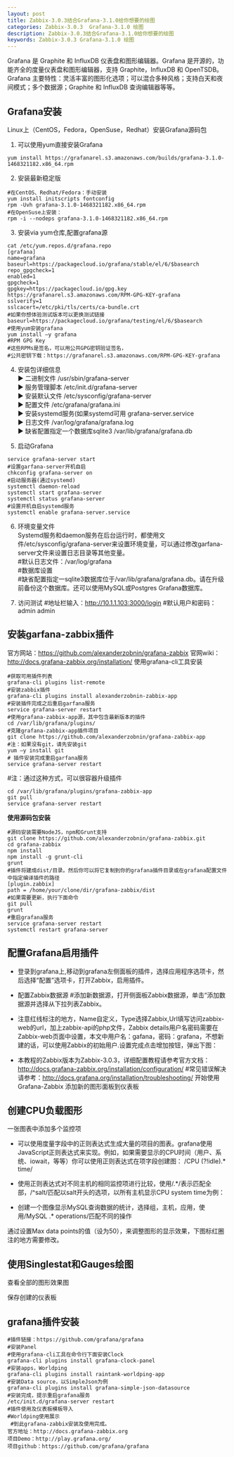 ```yaml
---
layout: post
title: Zabbix-3.0.3结合Grafana-3.1.0给你想要的绘图
categories: Zabbix-3.0.3  Grafana-3.1.0 绘图
description: Zabbix-3.0.3结合Grafana-3.1.0给你想要的绘图
keywords: Zabbix-3.0.3 Grafana-3.1.0 绘图
---
```


Grafana 是 Graphite 和 InfluxDB 仪表盘和图形编辑器。Grafana 是开源的，功能齐全的度量仪表盘和图形编辑器，支持 Graphite，InfluxDB 和 OpenTSDB。Grafana 主要特性：灵活丰富的图形化选项；可以混合多种风格；支持白天和夜间模式；多个数据源；Graphite 和 InfluxDB 查询编辑器等等。

## Grafana安装
Linux上（CentOS，Fedora，OpenSuse，Redhat）安装Grafana源码包

1. 可以使用yum直接安装Grafana
```
yum install https://grafanarel.s3.amazonaws.com/builds/grafana-3.1.0-1468321182.x86_64.rpm
```
2. 安装最新稳定版
```
#在CentOS、Redhat/Fedora：手动安装
yum install initscripts fontconfig
rpm -Uvh grafana-3.1.0-1468321182.x86_64.rpm
#在OpenSuse上安装：
rpm -i --nodeps grafana-3.1.0-1468321182.x86_64.rpm
```
3. 安装via yum仓库,配置grafana源  
```
cat /etc/yum.repos.d/grafana.repo
[grafana]
name=grafana
baseurl=https://packagecloud.io/grafana/stable/el/6/$basearch
repo_gpgcheck=1
enabled=1
gpgcheck=1
gpgkey=https://packagecloud.io/gpg.key https://grafanarel.s3.amazonaws.com/RPM-GPG-KEY-grafana
sslverify=1
sslcacert=/etc/pki/tls/certs/ca-bundle.crt
#如果你想体验测试版本可以更换测试链接
baseurl=https://packagecloud.io/grafana/testing/el/6/$basearch
#使用yum安装grafana
yum install –y grafana
#RPM GPG Key
#这些RPMs是签名，可以用公共GPG密钥验证签名，
#公共密钥下载：https://grafanarel.s3.amazonaws.com/RPM-GPG-KEY-grafana
```
4. 安装包详细信息  
► 二进制文件 /usr/sbin/grafana-server  
► 服务管理脚本 /etc/init.d/grafana-server  
► 安装默认文件 /etc/sysconfig/grafana-server  
► 配置文件 /etc/grafana/grafana.ini  
► 安装systemd服务(如果systemd可用 grafana-server.service  
► 日志文件 /var/log/grafana/grafana.log  
► 缺省配置指定一个数据库sqlite3 /var/lib/grafana/grafana.db

5. 启动Grafana
```
service grafana-server start
#设置garfana-server开机自启
chkconfig grafana-server on
#启动服务器(通过systemd)
systemctl daemon-reload
systemctl start grafana-server
systemctl status grafana-server
#设置开机自启systemd服务
systemctl enable grafana-server.service
```
6. 环境变量文件  
Systemd服务和daemon服务在后台运行时，都使用文件/etc/sysconfig/grafana-server来设置环境变量，可以通过修改garfana-server文件来设置日志目录等其他变量。  
\#默认日志文件：/var/log/grafana  
\#数据库设置  
\#缺省配置指定一sqlite3数据库位于/var/lib/grafana/grafana.db。请在升级前备份这个数据库。还可以使用MySQL或Postgres Grafana数据库。

7. 访问测试
#地址栏输入：http://10.1.1.103:3000/login
#默认用户和密码：admin admin

## 安装garfana-zabbix插件
官方网站：https://github.com/alexanderzobnin/grafana-zabbix
官网wiki：http://docs.grafana-zabbix.org/installation/
使用grafana-cli工具安装
```
#获取可用插件列表
grafana-cli plugins list-remote
#安装zabbix插件
grafana-cli plugins install alexanderzobnin-zabbix-app
#安装插件完成之后重启garfana服务
service grafana-server restart
#使用grafana-zabbix-app源，其中包含最新版本的插件
cd /var/lib/grafana/plugins/
#克隆grafana-zabbix-app插件项目
git clone https://github.com/alexanderzobnin/grafana-zabbix-app
#注：如果没有git，请先安装git
yum –y install git
# 插件安装完成重启garfana服务
service grafana-server restart
```
\#注：通过这种方式，可以很容器升级插件
```
cd /var/lib/grafana/plugins/grafana-zabbix-app
git pull
service grafana-server restart
```
**使用源码包安装**
```
#源码安装需要NodeJS，npm和Grunt支持
git clone https://github.com/alexanderzobnin/grafana-zabbix.git
cd grafana-zabbix
npm install
npm install -g grunt-cli
grunt
#插件将建成dist/目录。然后你可以将它复制到你的grafana插件目录或在grafana配置文件中指定编译插件的路径
[plugin.zabbix]
path = /home/your/clone/dir/grafana-zabbix/dist
#如果需要更新，执行下面命令
git pull
grunt
#重启grafana服务
service grafana-server restart
systemctl restart grafana-server
```
## 配置Grafana启用插件
* 登录到grafana上,移动到grafana左侧面板的插件，选择应用程序选项卡，然后选择“配置”选项卡，打开Zabbix，启用插件。
* 配置Zabbix数据源
 #添加新数据源，打开侧面板Zabbix数据源，单击“添加数据源并选择从下拉列表Zabbix。
* 注意红线标注的地方，Name自定义，Type选择Zabbix,Url填写访问zabbix-web的url，加上zabbix-api的php文件，Zabbix details用户名密码需要在Zabbix-web页面中设置，本文中用户名：gafana，密码：grafana，不想新建的话，可以使用Zabbix的初始用户.设置完成点击增加按钮，弹出下图：

* 本教程的Zabbix版本为Zabbix-3.0.3，详细配置教程请参考官方文档：http://docs.grafana-zabbix.org/installation/configuration/
#常见错误解决请参考：http://docs.grafana.org/installation/troubleshooting/
开始使用Grafana-Zabbix
添加新的图形面板到仪表板


## 创建CPU负载图形

一张图表中添加多个监控项

* 可以使用度量字段中的正则表达式生成大量的项目的图表。grafana使用JavaScript正则表达式来实现。例如，如果需要显示的CPU时间（用户、系统、iowait，等等）你可以使用正则表达式在项字段创建图：
/CPU (?!idle).* time/
* 使用正则表达式对不同主机的相同监控项进行比较，使用/.\*/表示匹配全部，/^salt/匹配以salt开头的选项，以所有主机显示CPU system time为例：

* 创建一个图像显示MySQL查询数据的统计，选择组，主机，应用，使用/MySQL .* operations/匹配不同的操作

通过设置Max data points的值（设为50），来调整图形的显示效果，下图标红圈注的地方需要修改。

## 使用Singlestat和Gauges绘图

查看全部的图形效果图

保存创建的仪表板

## grafana插件安装
```
#插件链接：https://github.com/grafana/grafana
#安装Panel
#使用grafana-cli工具在命令行下面安装Clock
grafana-cli plugins install grafana-clock-panel
#安装apps，Worldping
grafana-cli plugins install raintank-worldping-app
#安装Data source，以SimpleJson为例
grafana-cli plugins install grafana-simple-json-datasource
#安装完成，提示重启grafana服务
/etc/init.d/grafana-server restart
#插件使用及仪表板模板导入
#Worldping使用展示
 #到此grafana-zabbix安装及使用完成。
官方地址：http://docs.grafana-zabbix.org
项目Demo：http://play.grafana.org/
项目github：https://github.com/grafana/grafana
```
